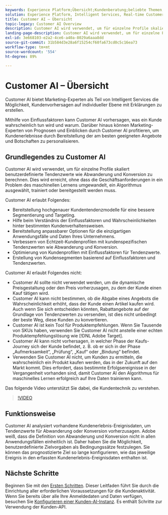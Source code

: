 ```yaml
---
keywords: Experience Platform;Übersicht;Kundenberatung;beliebte Themen;Kundenübersicht
solution: Experience Platform, Intelligent Services, Real-time Customer Data Platform
title: Customer AI – Übersicht
topic-legacy: Customer AI Overview
description: Customer AI wird verwendet, um für einzelne Profile skaliert benutzerdefinierte Tendenzwerte wie Abwanderung und Konversion zu berechnen. Dies wird erreicht, ohne dass die Geschäftsanforderungen in ein Problem des maschinellen Lernens umgewandelt, ein Algorithmus ausgewählt, trainiert oder bereitgestellt werden muss.
landing-page-description: Customer AI wird verwendet, um für einzelne Profile skaliert benutzerdefinierte Tendenzwerte wie Abwanderung und Konversion zu berechnen.
exl-id: 3e668103-e2a2-4ce6-a40a-8029a6aaa8dd
source-git-commit: 31b584d3e28a6f15254cf60fa673cd0c5c16ea73
workflow-type: tm+mt
source-wordcount: '554'
ht-degree: 89%

---
```



# Customer AI – Übersicht

Customer AI bietet Marketing-Experten als Teil von Intelligent Services die Möglichkeit, Kundenvorhersagen auf individueller Ebene mit Erklärungen zu erstellen.

Mithilfe von Einflussfaktoren kann Customer AI vorhersagen, was ein Kunde wahrscheinlich tun wird und warum. Darüber hinaus können Marketing-Experten von Prognosen und Einblicken durch Customer AI profitieren, um Kundenerlebnisse durch Bereitstellung der am besten geeigneten Angebote und Botschaften zu personalisieren.

## Grundlegendes zu Customer AI

Customer AI wird verwendet, um für einzelne Profile skaliert benutzerdefinierte Tendenzwerte wie Abwanderung und Konversion zu berechnen. Dies wird erreicht, ohne dass die Geschäftsanforderungen in ein Problem des maschinellen Lernens umgewandelt, ein Algorithmus ausgewählt, trainiert oder bereitgestellt werden muss.

Customer AI erlaubt Folgendes:

- Bereitstellung hochgenauer Kundentendenzmodelle für eine bessere Segmentierung und Targeting.
- Hilfe beim Verständnis der Einflussfaktoren und Wahrscheinlichkeiten hinter bestimmten Kundenverhaltensweisen.
- Bereitstellung anpassbarer Optionen für die einzigartigen Anwendungsfälle und Daten Ihres Unternehmens.
- Verbessern von Echtzeit-Kundenprofilen mit kundenspezifischen Tendenzwerten wie Abwanderung und Konversion.
- Optimierung von Kundenprofilen mit Einflussfaktoren für Tendenzwerte.
- Erstellung von Kundensegmenten basierend auf Einflussfaktoren und Tendenzwerten.

Customer AI erlaubt Folgendes nicht:

- Customer AI sollte nicht verwendet werden, um die dynamische Preisgestaltung oder den Preis vorherzusagen, zu dem der Kunde einen Kauf tätigen wird.
- Customer AI kann nicht bestimmen, ob die Abgabe eines Angebots die Wahrscheinlichkeit erhöht, dass der Kunde einen Artikel kaufen wird. Auch wenn Sie sich entscheiden könnten, Rabattangebote auf der Grundlage von Tendenzwerten zu versenden, ist dies nicht unbedingt der beste Weg, diese Kunden zu konvertieren.
- Customer AI ist kein Tool für Produktempfehlungen. Wenn Sie Tausende von SKUs haben, verwenden Sie Customer AI nicht anstelle einer echten Produktempfehlungslösung wie [!DNL Adobe Target].
- Customer AI kann nicht vorhersagen, in welcher Phase der Kaufs-Journey sich der Kunde befindet, z. B. ob er sich in der Phase „Aufmerksamkeit“, „Prüfung“, „Kauf“ oder „Bindung“ befindet.
- Verwenden Sie Customer AI nicht, um Kunden zu ermitteln, die wahrscheinlich ein Produkt kaufen werden, das in der Zukunft auf den Markt kommt. Dies erfordert, dass bestimmte Erfolgsereignisse in der Vergangenheit vorhanden sind, damit Customer AI den Algorithmus für maschinelles Lernen erfolgreich auf Ihre Daten trainieren kann.

Das folgende Video unterstützt Sie dabei, die Kundentechnik zu verstehen.

>[!VIDEO](https://video.tv.adobe.com/v/32664?learn=on&quality=12)

## Funktionsweise

Customer AI analysiert vorhandene Kundenerlebnis-Ereignisdaten, um Tendenzwerte für Abwanderung oder Konversion vorherzusagen. Adobe weiß, dass die Definition von Abwanderung und Konversion nicht in allen Anwendungsfällen einheitlich ist. Daher haben Sie die Möglichkeit, benutzerdefinierte Zielvorgaben als Bedingungssätze festzulegen. Sie können das prognostizierte Ziel so lange konfigurieren, wie das jeweilige Ereignis in den erfassten Kundenerlebnis-Ereignisdaten enthalten ist.

## Nächste Schritte

Beginnen Sie mit den [Ersten Schritten](./getting-started.md). Dieser Leitfaden führt Sie durch die Einrichtung aller erforderlichen Voraussetzungen für die Kundenaktivität. Wenn Sie bereits über alle Ihre Anmeldedaten und Daten verfügen, besuchen Sie [Konfigurieren einer Kunden-AI-Instanz](./user-guide/configure.md). Es enthält Schritte zur Verwendung der Kunden-API.
